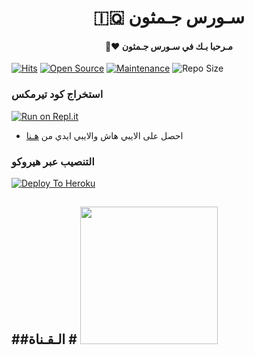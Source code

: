 <h1 align="center"><b>🇮🇶 سـورس جـمثون  </b></h1>
<h4 align="center">🧸♥ مـرحبا بـك في سـورس جـمثون</h4>

[![Hits](https://hits.seeyoufarm.com/api/count/incr/badge.svg?url=https%3A%2F%2Fgithub.com%2FJMTHON-AR%2FJM-THON&count_bg=%2379C83D&title_bg=%23555555&icon=&icon_color=%23E7E7E7&title=hits&edge_flat=false)](https://github.com/JMTHON-AR/JM-THON)
[![Open Source](https://badges.frapsoft.com/os/v2/open-source.png?v=103)](https://github.com/ellerbrock/open-source-badges/)
[![Maintenance](https://img.shields.io/badge/Maintained%3F-yes-green?&style=flat-square)](https://GitHub.com/JMTHON-AR/JM-THON/graphs/commit-activity) 
![Repo Size](https://img.shields.io/github/repo-size/JMTHON-AR/JM-THON?&style=flat-square&logo=github)


### استخراج كود تيرمكس  ##
[![Run on Repl.it](https://repl.it/badge/github/STARKGANG/friday)](https://replit.com/@JMTHONAR/stringsession)
- احصل على الايبي هاش والايبي ايدي من  [هـنا](https://my.telegram.org/)    

### التنصيب عبر هيروكو ##
[![Deploy To Heroku](https://www.herokucdn.com/deploy/button.svg)](https://heroku.com/deploy?template=https://github.com/JMTHON-AR/JMTHON-PACK)

##الـقـناة #
   <a href="https://t.me/JMTHON"><img src="https://img.shields.io/badge/Source%20Dev%3F-here-inactive?&style=plastic?&logo=telegram" width=220px></a></p>
 - 
